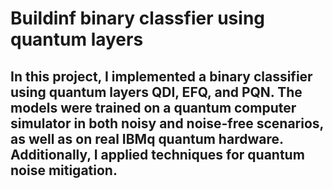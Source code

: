 # Buildinf binary classfier using quantum layers
## In this project, I implemented a binary classifier using quantum layers QDI, EFQ, and PQN. The models were trained on a quantum computer simulator in both noisy and noise-free scenarios, as well as on real IBMq quantum hardware. Additionally, I applied techniques for quantum noise mitigation.
